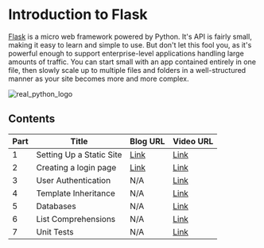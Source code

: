 # Introduction to Flask

[Flask](http://flask.pocoo.org/) is a micro web framework powered by Python. It's API is fairly small, making it easy to learn and simple to use. But don't let this fool you, as it's powerful enough to support enterprise-level applications handling large amounts of traffic. You can start small with an app contained entirely in one file, then slowly scale up to multiple files and folders in a well-structured manner as your site becomes more and more complex.

![real_python_logo](https://raw.githubusercontent.com/realpython/about/master/rp_small.png)

## Contents


| Part |      Title                |  Blog URL | Video URL |
|------|---------------------------|-----------| ----------|
| 1    |  Setting Up a Static Site | [Link](http://www.realpython.com/blog/python/introduction-to-flask-part-1-setting-up-a-static-site)      | [Link](https://www.youtube.com/watch?v=Gix_zeTrT7E) |
| 2    |  Creating a login page | [Link](http://www.realpython.com/blog/python/introduction-to-flask-part-2-creating-a-login-page)      | [Link](https://www.youtube.com/watch?v=IrlqSQNwoDA) |
| 3    |  User Authentication  | N/A      | [Link](https://www.youtube.com/watch?v=xUL2WeGX830) |
| 4    |  Template Inheritance | N/A      | [Link](https://www.youtube.com/watch?v=343KEx1K5KQ) |
| 5    |  Databases | N/A      | [Link](https://www.youtube.com/watch?v=tpOaFQcfmhw) |
| 6    |  List Comprehensions | N/A      | [Link](https://www.youtube.com/watch?v=Ft3HS37hWpc) |
| 7    |  Unit Tests | N/A      | [Link](https://www.youtube.com/watch?v=TUnOHGolpvo) |



